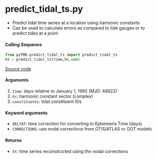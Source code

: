 predict_tidal_ts.py
===================

 - Predict tidal time series at a location using harmonic constants
 - Can be used to calculate errors as compared to tide gauges or to predict tides at a point

#### Calling Sequence
```python
from pyTMD.predict_tidal_ts import predict_tidal_ts
ht = predict_tidal_ts(time,hc,con)
```
[Source code](https://github.com/tsutterley/pyTMD/blob/main/pyTMD/predict_tidal_ts.py)

#### Arguments
 1. `time`: days relative to January 1, 1992 (MJD: 48622)
 2. `hc`: harmonic constant vector (complex)
 3. `constituents`: tidal constituent IDs

#### Keyword arguments
 - `DELTAT`: time correction for converting to Ephemeris Time (days)
 - `CORRECTIONS`: use nodal corrections from OTIS/ATLAS or GOT models

#### Returns
 - `ht`: time series reconstructed using the nodal corrections
